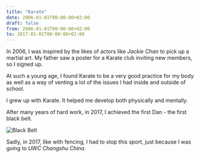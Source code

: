 ```yaml
---
title: "Karate"
date: 2006-01-01T00:00:00+02:00
draft: false
from: 2006-01-01T00:00:00+02:00
to: 2017-01-01T00:00:00+02:00
---
```


In 2006, I was inspired by the likes of actors like _Jackie Chan_ to pick up a
martial art. My father saw a poster for a Karate club inviting new members, so I
signed up.

At such a young age, I found Karate to be a very good practice for my body as
well as a way of venting a lot of the issues I had inside and outside of school.

I grew up with Karate. It helped me develop both physically and mentally.

After many years of hard work, in 2017, I achieved the first Dan - the first
black belt.

![Black
Belt](https://scontent-hkg3-1.xx.fbcdn.net/v/t31.0-8/16804230_1211280602313340_2855669937668512582_o.jpg?_nc_cat=111&oh=5e6e2b308252b067095493971e380c1d&oe=5C15CC88)

Sadly, in 2017, like with fencing, I had to stop this sport, just because I was
going to _UWC Changshu China_.
